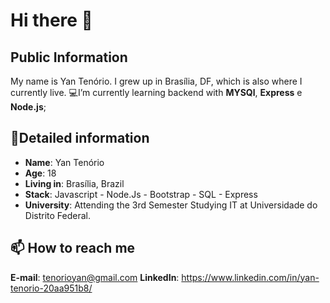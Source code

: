 #  Hi there 👋
## Public Information

My name is Yan Tenório.
I grew up in Brasília, DF,
which is also where  I currently live.
💻I’m currently learning backend with **MYSQl**, **Express** e **Node.js**;

## 📖Detailed information
-   **Name**: Yan Tenório
-   **Age**: 18
-   **Living in**: Brasília, Brazil
-   **Stack**: Javascript - Node.Js - Bootstrap - SQL - Express
-   **University**: Attending  the 3rd Semester Studying  IT  at Universidade do Distrito Federal.
## 📫 How to reach me
<a>**E-mail**: tenorioyan@gmail.com</a>
<a>**LinkedIn**: https://www.linkedin.com/in/yan-tenorio-20aa951b8/</a>
